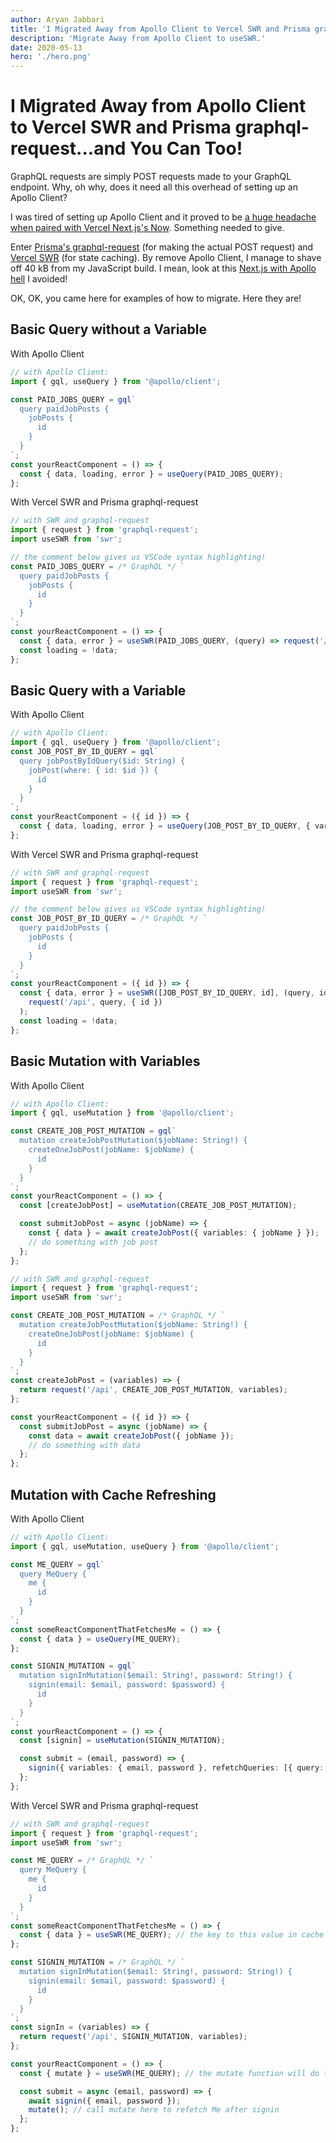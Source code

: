 ```yaml
---
author: Aryan Jabbari
title: 'I Migrated Away from Apollo Client to Vercel SWR and Prisma graphql-request...and You Can Too!'
description: 'Migrate Away from Apollo Client to useSWR.'
date: 2020-05-13
hero: './hero.png'
---
```


# I Migrated Away from Apollo Client to Vercel SWR and Prisma graphql-request...and You Can Too!

GraphQL requests are simply POST requests made to your GraphQL endpoint. Why, oh why, does it need all this overhead of setting up an Apollo Client?

I was tired of setting up Apollo Client and it proved to be [a huge headache when paired with Vercel Next.js's Now](https://github.com/zeit/next.js/issues?q=is%3Aissue+apollo+client+). Something needed to give.

Enter [Prisma's graphql-request](https://github.com/prisma-labs/graphql-request) (for making the actual POST request) and [Vercel SWR](https://github.com/zeit/swr) (for state caching). By remove Apollo Client, I manage to shave off 40 kB from my JavaScript build. I mean, look at this [Next.js with Apollo hell](https://github.com/zeit/next.js/blob/canary/examples/with-apollo/lib/apollo.js) I avoided!

OK, OK, you came here for examples of how to migrate. Here they are!

## Basic Query without a Variable

With Apollo Client

```typescript
// with Apollo Client:
import { gql, useQuery } from '@apollo/client';

const PAID_JOBS_QUERY = gql`
  query paidJobPosts {
    jobPosts {
      id
    }
  }
`;
const yourReactComponent = () => {
  const { data, loading, error } = useQuery(PAID_JOBS_QUERY);
};
```

With Vercel SWR and Prisma graphql-request

```typescript
// with SWR and graphql-request
import { request } from 'graphql-request';
import useSWR from 'swr';

// the comment below gives us VSCode syntax highlighting!
const PAID_JOBS_QUERY = /* GraphQL */ `
  query paidJobPosts {
    jobPosts {
      id
    }
  }
`;
const yourReactComponent = () => {
  const { data, error } = useSWR(PAID_JOBS_QUERY, (query) => request('/api', query));
  const loading = !data;
};
```

## Basic Query with a Variable

With Apollo Client

```typescript
// with Apollo Client:
import { gql, useQuery } from '@apollo/client';
const JOB_POST_BY_ID_QUERY = gql`
  query jobPostByIdQuery($id: String) {
    jobPost(where: { id: $id }) {
      id
    }
  }
`;
const yourReactComponent = ({ id }) => {
  const { data, loading, error } = useQuery(JOB_POST_BY_ID_QUERY, { variables: { id } });
};
```

With Vercel SWR and Prisma graphql-request

```typescript
// with SWR and graphql-request
import { request } from 'graphql-request';
import useSWR from 'swr';

// the comment below gives us VSCode syntax highlighting!
const JOB_POST_BY_ID_QUERY = /* GraphQL */ `
  query paidJobPosts {
    jobPosts {
      id
    }
  }
`;
const yourReactComponent = ({ id }) => {
  const { data, error } = useSWR([JOB_POST_BY_ID_QUERY, id], (query, id) =>
    request('/api', query, { id })
  );
  const loading = !data;
};
```

## Basic Mutation with Variables

With Apollo Client

```typescript
// with Apollo Client:
import { gql, useMutation } from '@apollo/client';

const CREATE_JOB_POST_MUTATION = gql`
  mutation createJobPostMutation($jobName: String!) {
    createOneJobPost(jobName: $jobName) {
      id
    }
  }
`;
const yourReactComponent = () => {
  const [createJobPost] = useMutation(CREATE_JOB_POST_MUTATION);

  const submitJobPost = async (jobName) => {
    const { data } = await createJobPost({ variables: { jobName } });
    // do something with job post
  };
};

// with SWR and graphql-request
import { request } from 'graphql-request';
import useSWR from 'swr';

const CREATE_JOB_POST_MUTATION = /* GraphQL */ `
  mutation createJobPostMutation($jobName: String!) {
    createOneJobPost(jobName: $jobName) {
      id
    }
  }
`;
const createJobPost = (variables) => {
  return request('/api', CREATE_JOB_POST_MUTATION, variables);
};

const yourReactComponent = ({ id }) => {
  const submitJobPost = async (jobName) => {
    const data = await createJobPost({ jobName });
    // do something with data
  };
};
```

## Mutation with Cache Refreshing

With Apollo Client

```typescript
// with Apollo Client:
import { gql, useMutation, useQuery } from '@apollo/client';

const ME_QUERY = gql`
  query MeQuery {
    me {
      id
    }
  }
`;
const someReactComponentThatFetchesMe = () => {
  const { data } = useQuery(ME_QUERY);
};

const SIGNIN_MUTATION = gql`
  mutation signInMutation($email: String!, password: String!) {
    signin(email: $email, password: $password) {
      id
    }
  }
`;
const yourReactComponent = () => {
  const [signin] = useMutation(SIGNIN_MUTATION);

  const submit = (email, password) => {
    signin({ variables: { email, password }, refetchQueries: [{ query: ME_QUERY }] });
  };
};
```

With Vercel SWR and Prisma graphql-request

```typescript
// with SWR and graphql-request
import { request } from 'graphql-request';
import useSWR from 'swr';

const ME_QUERY = /* GraphQL */ `
  query MeQuery {
    me {
      id
    }
  }
`;
const someReactComponentThatFetchesMe = () => {
  const { data } = useSWR(ME_QUERY); // the key to this value in cache is the value fo ME_QUERY
};

const SIGNIN_MUTATION = /* GraphQL */ `
  mutation signInMutation($email: String!, password: String!) {
    signin(email: $email, password: $password) {
      id
    }
  }
`;
const signIn = (variables) => {
  return request('/api', SIGNIN_MUTATION, variables);
};

const yourReactComponent = () => {
  const { mutate } = useSWR(ME_QUERY); // the mutate function will do the refetching for us

  const submit = async (email, password) => {
    await signin({ email, password });
    mutate(); // call mutate here to refetch Me after signin
  };
};
```
